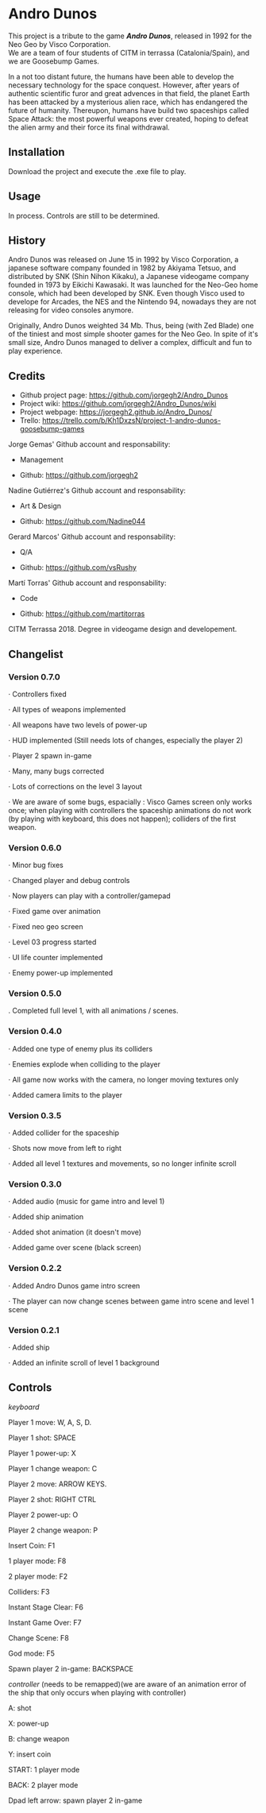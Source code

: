 ﻿# Andro Dunos

This project is a tribute to the game **_Andro Dunos_**, released in 1992 for the Neo Geo by Visco Corporation.      
We are a team of four students of CITM in terrassa (Catalonia/Spain), and we are Goosebump Games.

In a not too distant future, the humans have been able to develop the necessary technology for the space conquest. However, after years of authentic scientific furor and great advences in that field, the planet Earth has been attacked by a mysterious alien race, which has endangered the future of humanity. Thereupon, humans have build two spaceships called Space Attack: the most powerful weapons ever created, hoping to defeat the alien army and their force its final withdrawal.

## Installation

Download the project and execute the .exe file to play.
## Usage

In process. Controls are still to be determined.

 
## History
Andro Dunos was released on June 15 in 1992 by Visco Corporation, a japanese software company founded in 1982 by Akiyama Tetsuo, and distributed by SNK (Shin Nihon Kikaku), a Japanese videogame company founded in 1973 by Eikichi Kawasaki. It was launched for the Neo-Geo home console, which had been developed by SNK. Even though Visco used to develope for Arcades, the NES and the Nintendo 94, nowadays they are not releasing for video consoles anymore.

Originally, Andro Dunos weighted 34 Mb. Thus, being (with Zed Blade) one of the tiniest and most simple shooter games for the Neo Geo. In spite of it's small size, Andro Dunos managed to deliver a complex, difficult and fun to play experience.

## Credits

 - Github project page: https://github.com/jorgegh2/Andro_Dunos
 - Project wiki: https://github.com/jorgegh2/Andro_Dunos/wiki 
 - Project webpage: https://jorgegh2.github.io/Andro_Dunos/
 - Trello: https://trello.com/b/Kh1DxzsN/project-1-andro-dunos-goosebump-games

Jorge Gemas' Github account and responsability:

 - Management

 - Github: https://github.com/jorgegh2

Nadine Gutiérrez's Github account and responsability:

 - Art & Design

 - Github: https://github.com/Nadine044

 Gerard Marcos' Github account and responsability:

 - Q/A

 - Github: https://github.com/vsRushy

 Martí Torras' Github account and responsability:

 - Code

 - Github: https://github.com/martitorras

CITM Terrassa 2018. Degree in videogame design and developement.

## Changelist

### Version 0.7.0

· Controllers fixed

· All types of weapons implemented

· All weapons have two levels of power-up

· HUD implemented (Still needs lots of changes, especially the player 2)

· Player 2 spawn in-game

· Many, many bugs corrected

· Lots of corrections on the level 3 layout

· We are aware of some bugs, espacially : Visco Games screen only works once; when playing with controllers the spaceship animations do not work (by    playing with keyboard, this does not happen); colliders of the first weapon.

### Version 0.6.0

· Minor bug fixes

· Changed player and debug controls

· Now players can play with a controller/gamepad

· Fixed game over animation

· Fixed neo geo screen

· Level 03 progress started

· UI life counter implemented

· Enemy power-up implemented

### Version 0.5.0

. Completed full level 1, with all animations / scenes.

### Version 0.4.0

· Added one type of enemy plus its colliders

· Enemies explode when colliding to the player

· All game now works with the camera, no longer moving textures only

· Added camera limits to the player

### Version 0.3.5

· Added collider for the spaceship

· Shots now move from left to right

· Added all level 1 textures and movements, so no longer infinite scroll

### Version 0.3.0

· Added audio (music for game intro and level 1)

· Added ship animation

· Added shot animation (it doesn't move)

· Added game over scene (black screen)

### Version 0.2.2

· Added Andro Dunos game intro screen

· The player can now change scenes between game intro scene and level 1 scene

### Version 0.2.1

· Added ship 

· Added an infinite scroll of level 1 background

## Controls

_keyboard_

Player 1 move: W, A, S, D.

Player 1 shot: SPACE

Player 1 power-up: X

Player 1 change weapon: C


Player 2 move: ARROW KEYS.

Player 2 shot: RIGHT CTRL

Player 2 power-up: O

Player 2 change weapon: P


Insert Coin: F1

1 player mode: F8

2 player mode: F2

Colliders: F3

Instant Stage Clear: F6

Instant Game Over: F7

Change Scene: F8

God mode: F5

Spawn player 2 in-game: BACKSPACE


_controller_ (needs to be remapped)(we are aware of an animation error of the ship that only occurs when playing with controller)

A: shot

X: power-up

B: change weapon

Y: insert coin

START: 1 player mode

BACK: 2 player mode

Dpad left arrow: spawn player 2 in-game

